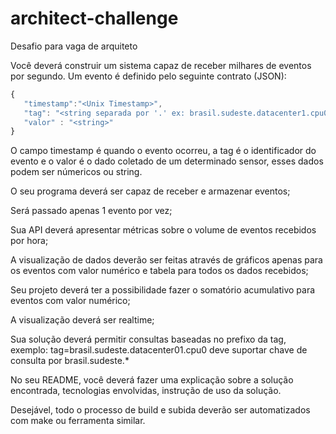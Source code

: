 # architect-challenge

Desafio para vaga de arquiteto

Você deverá construir um sistema capaz de receber milhares de eventos por segundo. Um evento é definido pelo seguinte contrato (JSON):
```javascript
{
   "timestamp":"<Unix Timestamp>",
   "tag": "<string separada por '.' ex: brasil.sudeste.datacenter1.cpu0 >",
   "valor" : "<string>"
}
```
O campo timestamp é quando o evento ocorreu, a tag é o identificador do evento e o valor é o dado coletado de um determinado sensor, esses dados podem ser númericos ou string.

O seu programa deverá ser capaz de receber e armazenar eventos;

Será passado apenas 1 evento por vez;

Sua API deverá apresentar métricas sobre o volume de eventos recebidos por hora;

A visualização de dados deverão ser feitas através de gráficos apenas para os eventos com valor numérico e tabela para todos os dados recebidos;

Seu projeto deverá ter a possibilidade fazer o somatório acumulativo para eventos com valor numérico;

A visualização deverá ser realtime;

Sua solução deverá permitir consultas baseadas no prefixo da tag, exemplo: tag=brasil.sudeste.datacenter01.cpu0 deve suportar chave de consulta por brasil.sudeste.*

No seu README, você deverá fazer uma explicação sobre a solução encontrada, tecnologias envolvidas, instrução de uso da solução.

Desejável, todo o processo de build e subida deverão ser automatizados com make ou ferramenta similar.
